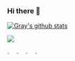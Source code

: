 ### Hi there 👋

[![Gray's github stats](https://github-readme-stats.vercel.app/api?username=GrayFlash&theme=dracula&hide=["issues"])](https://github.com/GrayFlash/github-readme-stats)

![](https://komarev.com/ghpvc/?username=GrayFlash&color=green)



[<img src="https://img.icons8.com/color/48/000000/twitter.png" width="3.5%"/>](https://twitter.com/GauravK28981502)
[<img src="https://img.icons8.com/color/48/000000/linkedin.png" width="3.5%"/>](https://www.linkedin.com/in/gaurav-kumar-404280194/)
[<img src="https://img.icons8.com/color/48/000000/instagram.png" width="3.5%"/>](https://www.instagram.com/g.r.a.y.stack/)
<a href="mailto:gk74533@gmail.com"> <img src="https://img.icons8.com/fluent/48/000000/gmail.png" width="3.5%"/> </a>




<!--
### 
[![Top Langs](https://github-readme-stats.vercel.app/api/top-langs/?username=GrayFlash)](https://github.com/GrayFlash/github-readme-stats)
### 
-->
